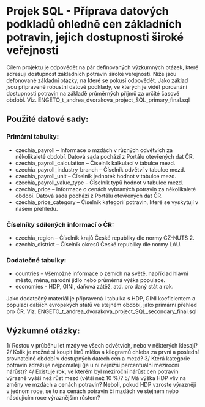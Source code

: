 <h1>Projek SQL - Příprava datových podkladů ohledně cen základních potravin, jejich dostupnosti široké veřejnosti</h1>

Cílem projektu je odpovědět na pár definovaných výzkumných otázek, které adresují dostupnost základních potravin široké veřejnosti. Níže jsou defonované základní otázky,
na které se pokusí odpovědět. 
Jako základ jsou připravené robustní datové podklady, ve kterých je vidět porovnání dostupnosti potravin na základě průměrných příjmů za určité časové období. 
Viz. ENGETO_t_andrea_dvorakova_project_SQL_primary_final.sql

<h2>Použité datové sady:</h2>

<h3>Primární tabulky:</h3>

* czechia_payroll – Informace o mzdách v různých odvětvích za několikaleté období. Datová sada pochází z Portálu otevřených dat ČR.
* czechia_payroll_calculation – Číselník kalkulací v tabulce mezd.
* czechia_payroll_industry_branch – Číselník odvětví v tabulce mezd.
* czechia_payroll_unit – Číselník jednotek hodnot v tabulce mezd.
* czechia_payroll_value_type – Číselník typů hodnot v tabulce mezd.
* czechia_price – Informace o cenách vybraných potravin za několikaleté období. Datová sada pochází z Portálu otevřených dat ČR.
* czechia_price_category – Číselník kategorií potravin, které se vyskytují v našem přehledu.

<h3>Číselníky sdílených informací o ČR:</h3>

* czechia_region – Číselník krajů České republiky dle normy CZ-NUTS 2.
* czechia_district – Číselník okresů České republiky dle normy LAU.

<h3>Dodatečné tabulky:</h3>

* countries - Všemožné informace o zemích na světě, například hlavní město, měna, národní jídlo nebo průměrná výška populace.
* economies - HDP, GINI, daňová zátěž, atd. pro daný stát a rok.

Jako dodatečný materiál je připravená i tabulka s HDP, GINI koeficientem a populací dalších evropských států ve stejném období, jako primární přehled pro ČR.
Viz. ENGETO_t_andrea_dvorakova_project_SQL_secondary_final.sql

<h2>Výzkumné otázky:</h2>

1/ Rostou v průběhu let mzdy ve všech odvětvích, nebo v některých klesají?
2/ Kolik je možné si koupit litrů mléka a kilogramů chleba za první a poslední srovnatelné období v dostupných datech cen a mezd?
3/ Která kategorie potravin zdražuje nejpomaleji (je u ní nejnižší percentuální meziroční nárůst)?
4/ Existuje rok, ve kterém byl meziroční nárůst cen potravin výrazně vyšší než růst mezd (větší než 10 %)?
5/ Má výška HDP vliv na změny ve mzdách a cenách potravin? Neboli, pokud HDP vzroste výrazněji v jednom roce, 
   se to na cenách potravin či mzdách ve stejném nebo násdujícím roce výraznějším růstem?
